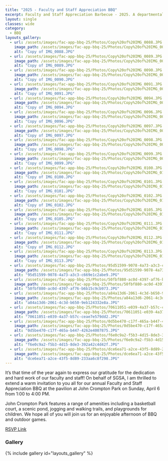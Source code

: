```yaml
---
title: "2025 - Faculty and Staff Appreciation BBQ"
excerpt: Faculty and Staff Appreciation Barbecue - 2025. A departmental event, organized by SGSA, to show appreciation for the faculty and the staff.
layout: single
classes: wide
category:
  - BBQ
layouts_gallery:
  - url: /assets/images/fac-app-bbq-25/Photos/Copy%20of%20IMG_0088.JPG
    image_path: /assets/images/fac-app-bbq-25/Photos/Copy%20of%20IMG_0088.JPG
    alt: "Copy of IMG_0088.JPG"
  - url: /assets/images/fac-app-bbq-25/Photos/Copy%20of%20IMG_0089.JPG
    image_path: /assets/images/fac-app-bbq-25/Photos/Copy%20of%20IMG_0089.JPG
    alt: "Copy of IMG_0089.JPG"
  - url: /assets/images/fac-app-bbq-25/Photos/Copy%20of%20IMG_0090.JPG
    image_path: /assets/images/fac-app-bbq-25/Photos/Copy%20of%20IMG_0090.JPG
    alt: "Copy of IMG_0090.JPG"
  - url: /assets/images/fac-app-bbq-25/Photos/Copy%20of%20IMG_0091.JPG
    image_path: /assets/images/fac-app-bbq-25/Photos/Copy%20of%20IMG_0091.JPG
    alt: "Copy of IMG_0091.JPG"
  - url: /assets/images/fac-app-bbq-25/Photos/Copy%20of%20IMG_0094.JPG
    image_path: /assets/images/fac-app-bbq-25/Photos/Copy%20of%20IMG_0094.JPG
    alt: "Copy of IMG_0094.JPG"
  - url: /assets/images/fac-app-bbq-25/Photos/Copy%20of%20IMG_0096.JPG
    image_path: /assets/images/fac-app-bbq-25/Photos/Copy%20of%20IMG_0096.JPG
    alt: "Copy of IMG_0096.JPG"
  - url: /assets/images/fac-app-bbq-25/Photos/Copy%20of%20IMG_0097.JPG
    image_path: /assets/images/fac-app-bbq-25/Photos/Copy%20of%20IMG_0097.JPG
    alt: "Copy of IMG_0097.JPG"
  - url: /assets/images/fac-app-bbq-25/Photos/Copy%20of%20IMG_0098.JPG
    image_path: /assets/images/fac-app-bbq-25/Photos/Copy%20of%20IMG_0098.JPG
    alt: "Copy of IMG_0098.JPG"
  - url: /assets/images/fac-app-bbq-25/Photos/Copy%20of%20IMG_0099.JPG
    image_path: /assets/images/fac-app-bbq-25/Photos/Copy%20of%20IMG_0099.JPG
    alt: "Copy of IMG_0099.JPG"
  - url: /assets/images/fac-app-bbq-25/Photos/Copy%20of%20IMG_0100.JPG
    image_path: /assets/images/fac-app-bbq-25/Photos/Copy%20of%20IMG_0100.JPG
    alt: "Copy of IMG_0100.JPG"
  - url: /assets/images/fac-app-bbq-25/Photos/Copy%20of%20IMG_0101.JPG
    image_path: /assets/images/fac-app-bbq-25/Photos/Copy%20of%20IMG_0101.JPG
    alt: "Copy of IMG_0101.JPG"
  - url: /assets/images/fac-app-bbq-25/Photos/Copy%20of%20IMG_0102.JPG
    image_path: /assets/images/fac-app-bbq-25/Photos/Copy%20of%20IMG_0102.JPG
    alt: "Copy of IMG_0102.JPG"
  - url: /assets/images/fac-app-bbq-25/Photos/Copy%20of%20IMG_0105.JPG
    image_path: /assets/images/fac-app-bbq-25/Photos/Copy%20of%20IMG_0105.JPG
    alt: "Copy of IMG_0105.JPG"
  - url: /assets/images/fac-app-bbq-25/Photos/Copy%20of%20IMG_0111.JPG
    image_path: /assets/images/fac-app-bbq-25/Photos/Copy%20of%20IMG_0111.JPG
    alt: "Copy of IMG_0111.JPG"
  - url: /assets/images/fac-app-bbq-25/Photos/Copy%20of%20IMG_0112.JPG
    image_path: /assets/images/fac-app-bbq-25/Photos/Copy%20of%20IMG_0112.JPG
    alt: "Copy of IMG_0112.JPG"
  - url: /assets/images/fac-app-bbq-25/Photos/Copy%20of%20IMG_0113.JPG
    image_path: /assets/images/fac-app-bbq-25/Photos/Copy%20of%20IMG_0113.JPG
    alt: "Copy of IMG_0113.JPG"
  - url: /assets/images/fac-app-bbq-25/Photos/95d51599-9078-4a73-a3c3-c669e1c2abe9.JPG
    image_path: /assets/images/fac-app-bbq-25/Photos/95d51599-9078-4a73-a3c3-c669e1c2abe9.JPG
    alt: "95d51599-9078-4a73-a3c3-c669e1c2abe9.JPG"
  - url: /assets/images/fac-app-bbq-25/Photos/50fbf880-ac0d-4397-af76-b6b15c9cb973.JPG
    image_path: /assets/images/fac-app-bbq-25/Photos/50fbf880-ac0d-4397-af76-b6b15c9cb973.JPG
    alt: "50fbf880-ac0d-4397-af76-b6b15c9cb973.JPG"
  - url: /assets/images/fac-app-bbq-25/Photos/a84a13d6-2061-4c3d-b650-9eb124332e8a.JPG
    image_path: /assets/images/fac-app-bbq-25/Photos/a84a13d6-2061-4c3d-b650-9eb124332e8a.JPG
    alt: "a84a13d6-2061-4c3d-b650-9eb124332e8a.JPG"
  - url: /assets/images/fac-app-bbq-25/Photos/70611051-e039-4a37-b57c-ceae7e579dd2.JPG
    image_path: /assets/images/fac-app-bbq-25/Photos/70611051-e039-4a37-b57c-ceae7e579dd2.JPG
    alt: "70611051-e039-4a37-b57c-ceae7e579dd2.JPG"
  - url: /assets/images/fac-app-bbq-25/Photos/0d5be470-c17f-465a-b447-4262e4007875.JPG
    image_path: /assets/images/fac-app-bbq-25/Photos/0d5be470-c17f-465a-b447-4262e4007875.JPG
    alt: "0d5be470-c17f-465a-b447-4262e4007875.JPG"
  - url: /assets/images/fac-app-bbq-25/Photos/f6e0c9a2-f5b3-4d15-8de3-392a42c4d42f.JPG
    image_path: /assets/images/fac-app-bbq-25/Photos/f6e0c9a2-f5b3-4d15-8de3-392a42c4d42f.JPG
    alt: "f6e0c9a2-f5b3-4d15-8de3-392a42c4d42f.JPG"
  - url: /assets/images/fac-app-bbq-25/Photos/dce6ea71-a2ce-43f5-8d89-233aa6c8f298.JPG
    image_path: /assets/images/fac-app-bbq-25/Photos/dce6ea71-a2ce-43f5-8d89-233aa6c8f298.JPG
    alt: "dce6ea71-a2ce-43f5-8d89-233aa6c8f298.JPG"
---
```




It’s that time of the year again to express our gratitude for the dedication and hard work of our faculty and staff! On behalf of SGSA, I am thrilled to extend a warm invitation to you all for our annual Faculty and Staff Appreciation BBQ at the pavilion at John Crompton Park on Sunday, April 6 from 1:00 to 4:00 PM.

John Crompton Park features a range of amenities including a basketball court, a scenic pond, jogging and walking trails, and playgrounds for children. We hope all of you will join us for an enjoyable afternoon of BBQ and outdoor games. 

[RSVP Link](<https://urldefense.com/v3/__https://forms.gle/SdebY2EobhNjR7jK7__;!!KwNVnqRv!GVuAe4sDn9ZvA_-87BeH8AWQNA--tdTup64AVzRVAdp356KsXPb1PGXGEsyMZ86ye23MVv9nynixrhVRO_MXYV2EmKqZfwc$>)


### Gallery 

{% include gallery id="layouts_gallery" %}


